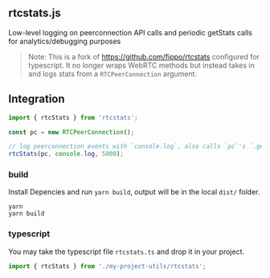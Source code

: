 ## rtcstats.js
Low-level logging on peerconnection API calls and periodic getStats calls for analytics/debugging purposes

> Note: This is a fork of https://github.com/fippo/rtcstats configured for typescript.  It no longer wraps WebRTC methods but instead takes in and logs stats from a `RTCPeerConnection` argument.

## Integration

```ts
import { rtcStats } from 'rtcstats';

const pc = new RTCPeerConnection();

// log peerconnection events with `console.log`, also calls `pc`'s `.getStats()` every 5 seconds.
rtcStats(pc, console.log, 5000);
```

### build
Install Depencies and run `yarn build`, output will be in the local `dist/` folder.
```
yarn
yarn build
```

### typescript
You may take the typescript file `rtcstats.ts` and drop it in your project.

```ts
import { rtcStats } from './my-project-utils/rtcstats';
```
